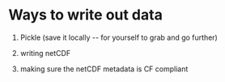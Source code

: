 # Ways to write out data

1. Pickle (save it locally -- for yourself to grab and go further)

2. writing netCDF

3. making sure the netCDF metadata is CF compliant
